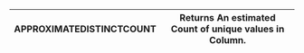 | APPROXIMATEDISTINCTCOUNT | Returns An estimated Count of unique values in  Column. |
| ------------------------ | --------------------------------------------------------| 
